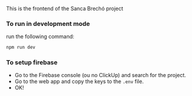 This is the frontend of the Sanca Brechó project

### To run in development mode

run the following command:

```bash
npm run dev
```

### To setup firebase

- Go to the Firebase console (ou no ClickUp) and search for the project.
- Go to the web app and copy the keys to the `.env` file.
- OK!
